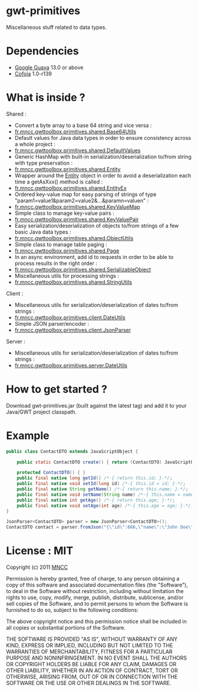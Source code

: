 gwt-primitives
==============

Miscellaneous stuff related to data types.

Dependencies
============

* [Google Guava](http://code.google.com/p/guava-libraries/) 13.0 or above
* [Cofoja](https://code.google.com/p/cofoja/) 1.0-r139

What is inside ?
================

Shared :
* Convert a byte array to a base 64 string and vice versa : 
 * [fr.mncc.gwttoolbox.primitives.shared.Base64Utils](https://github.com/csavelief/gwt-primitives/blob/master/src/fr/mncc/gwttoolbox/primitives/shared/Base64Utils.java)
* Default values for Java data types in order to ensure consistency across a whole project : 
 * [fr.mncc.gwttoolbox.primitives.shared.DefaultValues](https://github.com/csavelief/gwt-primitives/blob/master/src/fr/mncc/gwttoolbox/primitives/shared/DefaultValues.java)
* Generic HashMap with built-in serialization/deserialization to/from string with type preservation : 
 * [fr.mncc.gwttoolbox.primitives.shared.Entity](https://github.com/csavelief/gwt-primitives/blob/master/src/fr/mncc/gwttoolbox/primitives/shared/Entity.java)
* Wrapper around the [Entity](https://github.com/csavelief/gwt-primitives/blob/master/src/fr/mncc/gwttoolbox/primitives/shared/Entity.java) object in order to avoid a deserialization each time a getAsXxx() method is called :
 * [fr.mncc.gwttoolbox.primitives.shared.EntityEx](https://github.com/csavelief/gwt-primitives/blob/master/src/fr/mncc/gwttoolbox/primitives/shared/EntityEx.java)
* Ordered key-value map for easy parsing of strings of type "param1=value1&param2=value2&...&paramn=valuen" :
 * [fr.mncc.gwttoolbox.primitives.shared.KeyValueMap](https://github.com/csavelief/gwt-primitives/blob/master/src/fr/mncc/gwttoolbox/primitives/shared/KeyValueMap.java)
* Simple class to manage key-value pairs : 
 * [fr.mncc.gwttoolbox.primitives.shared.KeyValuePair](https://github.com/csavelief/gwt-primitives/blob/master/src/fr/mncc/gwttoolbox/primitives/shared/KeyValuePair.java)
* Easy serialization/deserialization of objects to/from strings of a few basic Java data types : 
 * [fr.mncc.gwttoolbox.primitives.shared.ObjectUtils](https://github.com/csavelief/gwt-primitives/blob/master/src/fr/mncc/gwttoolbox/primitives/shared/ObjectUtils.java)
* Simple class to manage table paging : 
 * [fr.mncc.gwttoolbox.primitives.shared.Page](https://github.com/csavelief/gwt-primitives/blob/master/src/fr/mncc/gwttoolbox/primitives/shared/Page.java)
* In an async environment, add id to requests in order to be able to process results in the right order : 
 * [fr.mncc.gwttoolbox.primitives.shared.SerializableObject](https://github.com/csavelief/gwt-primitives/blob/master/src/fr/mncc/gwttoolbox/primitives/shared/SerializableObject.java)
* Miscellaneous utils for processing strings : 
 * [fr.mncc.gwttoolbox.primitives.shared.StringUtils](https://github.com/csavelief/gwt-primitives/blob/master/src/fr/mncc/gwttoolbox/primitives/shared/StringUtils.java)

Client :
* Miscellaneous utils for serialization/deserialization of dates to/from strings : 
 * [fr.mncc.gwttoolbox.primitives.client.DateUtils](https://github.com/csavelief/gwt-primitives/blob/master/src/fr/mncc/gwttoolbox/primitives/client/DateUtils.java)
* Simple JSON parser/encoder : 
 * [fr.mncc.gwttoolbox.primitives.client.JsonParser](https://github.com/csavelief/gwt-primitives/blob/master/src/fr/mncc/gwttoolbox/primitives/client/JsonParser.java)

Server :
* Miscellaneous utils for serialization/deserialization of dates to/from strings : 
 * [fr.mncc.gwttoolbox.primitives.server.DateUtils](https://github.com/csavelief/gwt-primitives/blob/master/src/fr/mncc/gwttoolbox/primitives/server/DateUtils.java)

How to get started ?
====================

Download gwt-primitives.jar (built against the latest tag) and add it to your Java/GWT project classpath.

Example
=======

```java
public class ContactDTO extends JavaScriptObject {

    public static ContactDTO create() { return (ContactDTO) JavaScriptObject.createObject().cast(); }

    protected ContactDTO() { }
    public final native long getId() /*-{ return this.id; }-*/;
    public final native void setId(long id) /*-{ this.id = id; }-*/;
    public final native String getName() /*-{ return this.name; }-*/;
    public final native void setName(String name) /*-{ this.name = name; }-*/;
    public final native int getAge() /*-{ return this.age; }-*/;
    public final native void setAge(int age) /*-{ this.age = age; }-*/;
}
```

```java
JsonParser<ContactDTO> parser = new JsonParser<ContactDTO>();
ContactDTO contact = parser.fromJson("{\"id\":666,\"name\":\"John Doe\",\"age\":28}");
```

License : MIT
=============

Copyright (c) 2011 [MNCC](http://www.mncc.fr/)
 
Permission is hereby granted, free of charge, to any person obtaining a copy of this software and
associated documentation files (the "Software"), to deal in the Software without restriction,
including without limitation the rights to use, copy, modify, merge, publish, distribute,
sublicense, and/or sell copies of the Software, and to permit persons to whom the Software is
furnished to do so, subject to the following conditions:

The above copyright notice and this permission notice shall be included in all copies or
substantial portions of the Software.
 
THE SOFTWARE IS PROVIDED "AS IS", WITHOUT WARRANTY OF ANY KIND, EXPRESS OR IMPLIED, INCLUDING BUT
NOT LIMITED TO THE WARRANTIES OF MERCHANTABILITY, FITNESS FOR A PARTICULAR PURPOSE AND
NONINFRINGEMENT. IN NO EVENT SHALL THE AUTHORS OR COPYRIGHT HOLDERS BE LIABLE FOR ANY CLAIM,
DAMAGES OR OTHER LIABILITY, WHETHER IN AN ACTION OF CONTRACT, TORT OR OTHERWISE, ARISING FROM,
OUT OF OR IN CONNECTION WITH THE SOFTWARE OR THE USE OR OTHER DEALINGS IN THE SOFTWARE.

